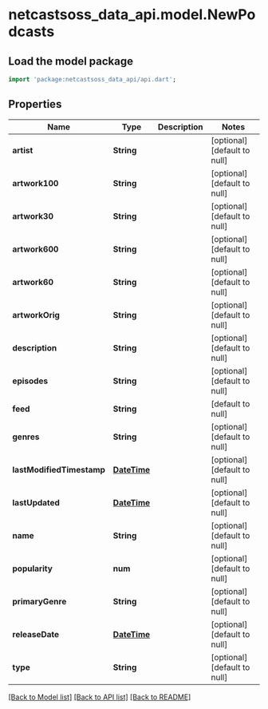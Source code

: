# netcastsoss_data_api.model.NewPodcasts

## Load the model package
```dart
import 'package:netcastsoss_data_api/api.dart';
```

## Properties
Name | Type | Description | Notes
------------ | ------------- | ------------- | -------------
**artist** | **String** |  | [optional] [default to null]
**artwork100** | **String** |  | [optional] [default to null]
**artwork30** | **String** |  | [optional] [default to null]
**artwork600** | **String** |  | [optional] [default to null]
**artwork60** | **String** |  | [optional] [default to null]
**artworkOrig** | **String** |  | [optional] [default to null]
**description** | **String** |  | [optional] [default to null]
**episodes** | **String** |  | [optional] [default to null]
**feed** | **String** |  | [default to null]
**genres** | **String** |  | [optional] [default to null]
**lastModifiedTimestamp** | [**DateTime**](DateTime.md) |  | [optional] [default to null]
**lastUpdated** | [**DateTime**](DateTime.md) |  | [optional] [default to null]
**name** | **String** |  | [optional] [default to null]
**popularity** | **num** |  | [optional] [default to null]
**primaryGenre** | **String** |  | [optional] [default to null]
**releaseDate** | [**DateTime**](DateTime.md) |  | [optional] [default to null]
**type** | **String** |  | [optional] [default to null]

[[Back to Model list]](../README.md#documentation-for-models) [[Back to API list]](../README.md#documentation-for-api-endpoints) [[Back to README]](../README.md)


